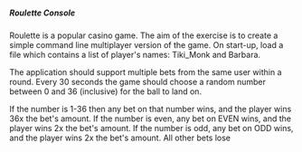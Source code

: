 ##### **Roulette Console**
Roulette is a popular casino game. The aim of the exercise is to create a simple command line multiplayer version of the game.
On start-up, load a file which contains a list of player's names: Tiki_Monk and Barbara.

The application should support multiple bets from the same user within a round. Every 30 seconds the game should choose a random number between 0 and 36 (inclusive) for the ball to land on.

If the number is 1-36 then any bet on that number wins, and the player wins 36x the bet's amount. If the number is even, any bet on EVEN wins, and the player wins 2x the bet's amount. If the number is odd, any bet on ODD wins, and the player wins 2x the bet's amount. All other bets lose

